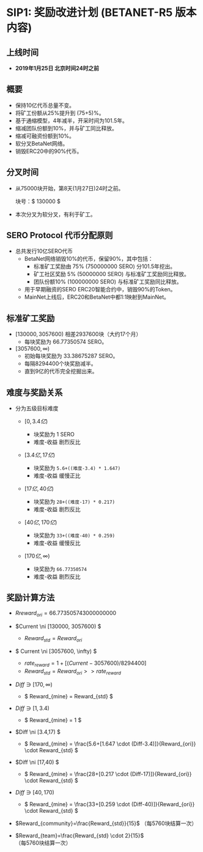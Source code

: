 # SIP1: 奖励改进计划 (BETANET-R5 版本内容)



## 上线时间

* **2019年1月25日 北京时间24时之前**



## 概要

* 保持10亿代币总量不变。
* 将矿工份额从25%提升到 (75+5)%。
* 基于通缩模型，4年减半，开采时间为101.5年。
* 缩减团队份额到10%，并与矿工同比释放。
* 缩减可融资份额到10%。
* 软分叉BetaNet网络。
* 销毁ERC20中的90%代币。



## 分叉时间

* 从75000块开始，第8天(1月27日)24时之前。

  块号：$ 130000 $

* 本次分叉为软分叉，有利于矿工。



## SERO Protocol 代币分配原则

* 总共发行10亿SERO代币
  * BetaNet网络销毁10%的代币，保留90%，其中包括：
    * 标准矿工奖励由 75% (750000000 SERO) 分101.5年挖出。
    * 矿工社区奖励 5%  (50000000 SERO) 与标准矿工奖励同比释放。
    * 团队份额10% (100000000  SERO) 与标准矿工奖励同比释放。
  * 用于早期融资的SERO ERC20智能合约中，销毁90%的Token。
  * MainNet上线后，ERC20和BetaNet中都1:1映射到MainNet。



## 标准矿工奖励

* $[130000, 3057600)$ 相差2937600块（大约17个月）
  * 每块奖励为 66.77350574 SERO。
* $[3057600,\infty)​$
  * 初始每块奖励为 33.38675287 SERO。
  * 每隔8294400个块奖励减半。
  * 直到9亿的代币完全挖掘出来。



## 难度与奖励关系

* 分为五级目标难度
  * $[0, 3.4亿)$
    * 块奖励为 1 SERO
    * 难度-收益 剧烈反比

  * $[3.4亿, 17亿)​$
    * 块奖励为 `5.6+((难度-3.4) * 1.647)`
    * 难度-收益 缓慢正比

  * $[17亿, 40亿)​$
    * 块奖励为 `28+((难度-17) * 0.217)`
    * 难度-收益 剧烈反比

  * $[40亿, 170亿)​$
    * 块奖励为 `33+((难度-40) * 0.259)`
    * 难度-收益 缓慢反比

  * $[170亿,\infty )$
    * 块奖励为 `66.77350574`
    * 难度-收益 剧烈反比



## 奖励计算方法

* $Rreward_{ori}=66.773505743000000000$



* $Current \ni  [130000, 3057600) $
  * $Reward_{std}=Reward_{ori}​$
* $ Current \ni [3057600, \infty) $
  * $rate_{reward}=1+[ (Current-3057600)/8294400 ]​$
  * $Reward_{std}=Reward _{ori} >> rate_{reward}​$



* $Diff \ni [170,\infty )​$
  * $ Reward_{mine} = Reward_{std} ​$

* $Diff \ni  [1,3.4)​$
  * $ Reward_{mine} = 1 ​$

* $Diff \ni  [3.4,17) $
  * $ Reward_{mine} = \frac{5.6+[1.647 \cdot (Diff-3.4)]}{Reward_{ori}} \cdot Reward_{std} $

* $Diff \ni  [17,40) $
  *  $ Reward_{mine} = \frac{28+[0.217 \cdot (Diff-17)]}{Reward_{ori}} \cdot Reward_{std} $

* $Diff \ni  [40,170) ​$
  * $ Reward_{mine} = \frac{33+[0.259 \cdot (Diff-40)]}{Reward_{ori}} \cdot Reward_{std} $



* $Reward_{community}=\frac{Reward_{std}}{15}​$ （每5760块结算一次）

* $Reward_{team}=\frac{Reward_{std} \cdot 2}{15}$ （每5760块结算一次）



